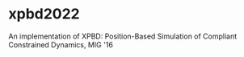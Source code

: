 # xpbd2022
An implementation of XPBD: Position-Based Simulation of Compliant Constrained Dynamics, MIG '16
